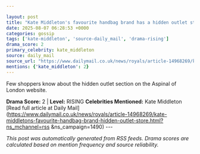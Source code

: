 ```yaml
---

layout: post
title: "Kate Middleton's favourite handbag brand has a hidden outlet store with up to 65% off - but stock is selling fast"
date: 2025-08-07 06:28:53 +0000
categories: gossip
tags: ['kate-middleton', 'source-daily_mail', 'drama-rising']
drama_score: 2
primary_celebrity: kate_middleton
source: daily_mail
source_url: "https://www.dailymail.co.uk/news/royals/article-14968269/kate-middletons-favourite-handbag-brand-hidden-outlet-store.html?ns_mchannel=rss&1490&campaign=1490"
mentions: {'kate_middleton': 2}
---
```


Few shoppers know about the hidden outlet section on the Aspinal of London website.

**Drama Score:** 2 | **Level:** RISING **Celebrities Mentioned:** Kate Middleton [Read full article at Daily Mail](https://www.dailymail.co.uk/news/royals/article-14968269/kate-middletons-favourite-handbag-brand-hidden-outlet-store.html?ns_mchannel=rss &ns_campaign=1490) --- 

*This post was automatically generated from RSS feeds. Drama scores are calculated based on mention frequency and source reliability.*